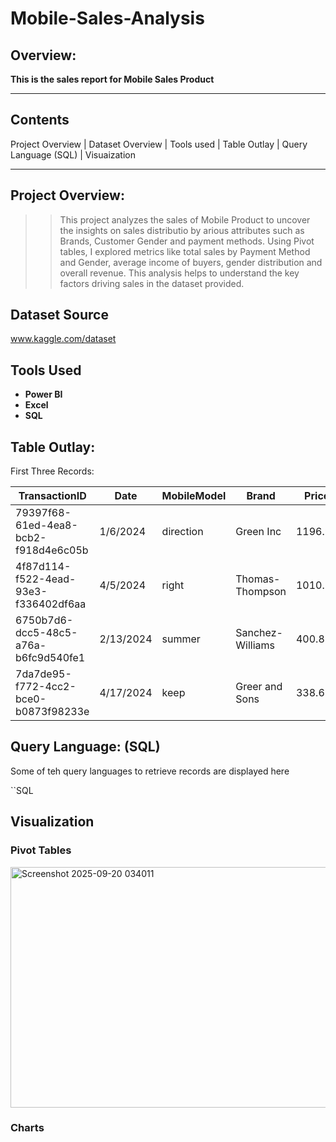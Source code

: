 # Mobile-Sales-Analysis

## Overview:
**This is the sales report for Mobile Sales Product**

---

## Contents
Project Overview | Dataset Overview | Tools used | Table Outlay | Query Language (SQL) | Visuaization

---
## Project Overview:
> >This project analyzes the sales of Mobile Product to uncover the insights on sales distributio by arious attributes such as Brands, Customer Gender and payment methods. Using Pivot tables, I explored metrics like total sales by Payment Method and Gender, average income of buyers, gender distribution and overall revenue. This analysis helps to understand the key factors driving sales in the dataset provided.

##  Dataset Source  
www.kaggle.com/dataset

## Tools Used  
+ **Power BI** 
+ **Excel**  
+ **SQL** 


## Table Outlay:

First Three Records:

|TransactionID| Date	|MobileModel	|Brand	|Price	|UnitsSold	|TotalRevenue	|CustomerAge	|CustomerGender	|Location |PaymentMethod
|----------------|----------------|----------------|----------------|----------------|----------------|----------------|----------------|----------------|----------------|----------------|
|79397f68-61ed-4ea8-bcb2-f918d4e6c05b	|1/6/2024	|direction	|Green Inc	|1196.95	|85	|28002.8	|32	|Female	|Port Erik	|Online|
|4f87d114-f522-4ead-93e3-f336402df6aa	|4/5/2024	|right	|Thomas-Thompson	|1010.34	|64	|2378.82	|55	|Female	|East Linda	|Credit Card|
|6750b7d6-dcc5-48c5-a76a-b6fc9d540fe1	|2/13/2024	|summer	|Sanchez-Williams	|400.8	|95	|31322.56	|57	|Male	|East Angelicastad	|Online|
|7da7de95-f772-4cc2-bce0-b0873f98233e	|4/17/2024	|keep	|Greer and Sons	|338.6	|79	|31159.75	|46	|Other	|East Kevin	|Cash|

## Query Language: (SQL)
Some of teh query languages to retrieve records are displayed here

``SQL

## Visualization
### Pivot Tables
<img width="1316" height="385" alt="Screenshot 2025-09-20 034011" src="https://github.com/user-attachments/assets/204f9055-ea9a-4ee7-83a2-6c8d2ec6b10d">

### Charts
